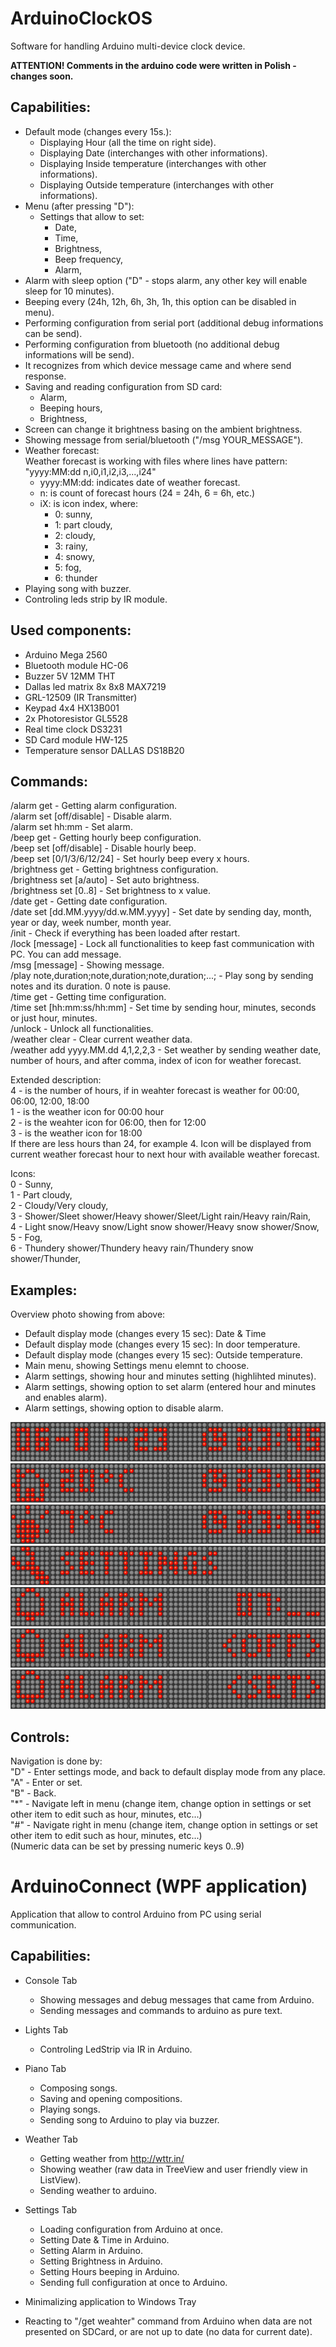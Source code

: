 # ArduinoClockOS
Software for handling Arduino multi-device clock device.

**ATTENTION! Comments in the arduino code were written in Polish - changes soon.**

## Capabilities:

- Default mode (changes every 15s.):
  - Displaying Hour (all the time on right side).
  - Displaying Date (interchanges with other informations).
  - Displaying Inside temperature (interchanges with other informations).
  - Displaying Outside temperature (interchanges with other informations).
- Menu (after pressing "D"):
  - Settings that allow to set:
    - Date,
    - Time,
    - Brightness,
    - Beep frequency,
    - Alarm,
- Alarm with sleep option ("D" - stops alarm, any other key will enable sleep for 10 minutes).
- Beeping every (24h, 12h, 6h, 3h, 1h, this option can be disabled in menu).
- Performing configuration from serial port (additional debug informations can be send).
- Performing configuration from bluetooth (no additional debug informations will be send).
- It recognizes from which device message came and where send response.
- Saving and reading configuration from SD card:
  - Alarm,
  - Beeping hours,
  - Brightness,
- Screen can change it brightness basing on the ambient brightness.
- Showing message from serial/bluetooth ("/msg YOUR_MESSAGE").
- Weather forecast:  
  Weather forecast is working with files where lines have pattern: "yyyy:MM:dd n,i0,i1,i2,i3,...,i24"  
  - yyyy:MM:dd: indicates date of weather forecast.
  - n: is count of forecast hours (24 = 24h, 6 = 6h, etc.)
  - iX: is icon index, where:
    - 0: sunny,
    - 1: part cloudy,
    - 2: cloudy,
    - 3: rainy,
    - 4: snowy,
    - 5: fog,
    - 6: thunder
- Playing song with buzzer.
- Controling leds strip by IR module.

## Used components:

- Arduino Mega 2560
- Bluetooth module HC-06
- Buzzer 5V 12MM THT
- Dallas led matrix 8x 8x8 MAX7219
- GRL-12509 (IR Transmitter)
- Keypad 4x4 HX13B001
- 2x Photoresistor GL5528
- Real time clock DS3231
- SD Card module HW-125
- Temperature sensor DALLAS DS18B20

## Commands:
/alarm get - Getting alarm configuration.  
/alarm set [off/disable] - Disable alarm.  
/alarm set hh:mm - Set alarm.  
/beep get - Getting hourly beep configuration.  
/beep set [off/disable] - Disable hourly beep.  
/beep set [0/1/3/6/12/24] - Set hourly beep every x hours.  
/brightness get - Getting brightness configuration.  
/brightness set [a/auto] - Set auto brightness.  
/brightness set [0..8] - Set brightness to x value.  
/date get - Getting date configuration.  
/date set [dd.MM.yyyy/dd.w.MM.yyyy] - Set date by sending day, month, year or day, week number, month year.  
/init - Check if everything has been loaded after restart.  
/lock [message] - Lock all functionalities to keep fast communication with PC. You can add message.  
/msg [message] - Showing message.  
/play note,duration;note,duration;note,duration;...; - Play song by sending notes and its duration. 0 note is pause.  
/time get - Getting time configuration.  
/time set [hh:mm:ss/hh:mm] - Set time by sending hour, minutes, seconds or just hour, minutes.  
/unlock - Unlock all functionalities.  
/weather clear - Clear current weather data.  
/weather add yyyy.MM.dd 4,1,2,2,3 - Set weather by sending weather date, number of hours, and after comma, index of icon for weather forecast.  

Extended description:  
4 - is the number of hours, if in weahter forecast is weather for 00:00, 06:00, 12:00, 18:00  
1 - is the weather icon for 00:00 hour  
2 - is the weahter icon for 06:00, then for 12:00  
3 - is the weather icon for 18:00  
If there are less hours than 24, for example 4. Icon will be displayed from current weather forecast hour to next hour with available weather forecast.  

Icons:  
0 - Sunny,  
1 - Part cloudy,  
2 - Cloudy/Very cloudy,  
3 - Shower/Sleet shower/Heavy shower/Sleet/Light rain/Heavy rain/Rain,  
4 - Light snow/Heavy snow/Light snow shower/Heavy snow shower/Snow,  
5 - Fog,  
6 - Thundery shower/Thundery heavy rain/Thundery snow shower/Thunder,  

## Examples:

Overview photo showing from above:
- Default display mode (changes every 15 sec): Date & Time
- Default display mode (changes every 15 sec): In door temperature.
- Default display mode (changes every 15 sec): Outside temperature.
- Main menu, showing Settings menu elemnt to choose.
- Alarm settings, showing hour and minutes setting (highlihted minutes).
- Alarm settings, showing option to set alarm (entered hour and minutes and enables alarm).
- Alarm settings, showing option to disable alarm.

![Arduino default date and time (Images/arduino_default_datetime.png)](Images/arduino_default_datetime.png)
![Arduino default temperature in (Images/arduino_default_intemp.png)](Images/arduino_default_intemp.png)
![Arduino default temperature out (Images/arduino_default_outtemp.png)](Images/arduino_default_outtemp.png)
![Arduino main menu - settings item (Images/arduino_menu_settings.png)](Images/arduino_menu_settings.png)
![Arduino settings - alarm setting minutes (Images/arduino_settings_alarm.png)](Images/arduino_settings_alarm.png)
![Arduino settings - alarm disable option (Images/arduino_settings_alarm_disable.png)](Images/arduino_settings_alarm_disable.png)
![Arduino settings - alarm set option (Images/arduino_settings_alarm_set.png)](Images/arduino_settings_alarm_set.png)

## Controls:

Navigation is done by:  
"D" - Enter settings mode, and back to default display mode from any place.  
"A" - Enter or set.  
"B" - Back.  
"*" - Navigate left in menu (change item, change option in settings or set other item to edit such as hour, minutes, etc...)  
"#" - Navigate right in menu (change item, change option in settings or set other item to edit such as hour, minutes, etc...)  
(Numeric data can be set by pressing numeric keys 0..9)  

# ArduinoConnect (WPF application)

Application that allow to control Arduino from PC using serial communication.

## Capabilities:

- Console Tab
  - Showing messages and debug messages that came from Arduino.
  - Sending messages and commands to arduino as pure text.

- Lights Tab
  - Controling LedStrip via IR in Arduino.

- Piano Tab
  - Composing songs.
  - Saving and opening compositions.
  - Playing songs.
  - Sending song to Arduino to play via buzzer.

- Weather Tab
  - Getting weather from http://wttr.in/
  - Showing weather (raw data in TreeView and user friendly view in ListView).
  - Sending weather to arduino.

- Settings Tab
  - Loading configuration from Arduino at once.
  - Setting Date & Time in Arduino.
  - Setting Alarm in Arduino.
  - Setting Brightness in Arduino.
  - Setting Hours beeping in Arduino.
  - Sending full configuration at once to Arduino.

- Minimalizing application to Windows Tray
- Reacting to "/get weahter" command from Arduino when data are not presented on SDCard, or are not up to date (no data for current date).
